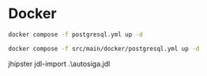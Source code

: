 # Docker

```sh
docker compose -f postgresql.yml up -d

docker compose -f src/main/docker/postgresql.yml up -d
```

jhipster jdl-import .\autosiga.jdl
